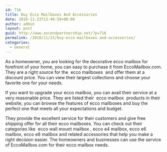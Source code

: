```yaml
---
id: 716
title: Buy Ecco Mailboxes And Accessories
date: 2010-11-23T13:48:59+00:00
author: admin
layout: post
guid: http://www.ascendpartnership.net/?p=716
permalink: /2010/11/23/buy-ecco-mailboxes-and-accessories/
categories:
  - General
---
```

As a homeowner, you are looking for the decorative ecco mailbox for forefront of your home, you can easy to purchase it from EccoMailbox.com. They are a right source for the &nbsp;ecco mailboxes&nbsp; and offer them at a discount price. You can view their largest collections and choose your favorite one for your needs.

If you want to upgrade your ecco mailbox, you can avail their service at a very reasonable price. They are listed their &nbsp;ecco mailbox&nbsp; products in their website, you can browse the features of ecco mailboxes and buy the perfect one that meets all your expectations and budget.

They provide the excellent service for their customers and give free shipping offer for all their ecco mailboxes. You can check out their categories like &nbsp;ecco wall mount mailbox&nbsp;, ecco e4 mailbox, ecco e6 mailbox, ecco e8 mailbox and related accessories that help you make a right decision easier. The homeowners and businesses can use the service of EccoMailbox.com for their ecco mailbox needs.